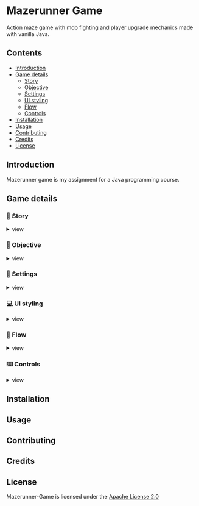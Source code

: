 # Mazerunner Game
Action maze game with mob fighting and player upgrade mechanics made with vanilla Java.

## Contents
- [Introduction](#Introduction)
- [Game details](#Game-details)
  - [Story](#Story)
  - [Objective](#Objective)
  - [Settings](#Settings)
  - [UI styling](#UI-styling)
  - [Flow](#Flow)
  - [Controls](#Controls)
- [Installation](#Installation)
- [Usage](#Usage)
- [Contributing](#Contributing)
- [Credits](#Credits)
- [License](#License)

## Introduction
Mazerunner game is my assignment for a Java programming course.

## Game details
### :runner: Story
<details>
<summary>view</summary>
  
Johnny, a renowned Maze Runner, is experienced in hunting for valuables. However, on his previous expedition, he was attacked by the scary Some Tribe in Some Island. When he woke up, he found himself in the middle of a dark scary night. He has no idea where he is. Judging from his intuition, Johnny believes that he is being trapped in the famous GG Maze of Some Island. He needs to escape Some Island as soon as possible but needs to collect all his lost valueables in GG Maze. As the player, you are Johnny.

</details>

### :dart: Objective
<details>
<summary>view</summary>
  
- Collect all lost items.
- Navigate to the exit after collecting all lost items.
- Survive.

</details>

### :wrench: Settings
<details>
<summary>view</summary>
  
- A maze of size 20 x 20.
- The maze will always have an exit <kbd>E</kbd> for Johnny to escape.
- Other than what is visible by Johnny, the maze is be blacked out with <kbd>#</kbd>. (Johnny cannot see through walls)
- Johnny is able to move up, down, left and right in the maze depending on whether there are any obstacles or not.
- The lost items/valuables are randomly scattered around the maze, represented by <kbd>@</kbd>.
- If Johnny leaves the maze without all the lost items, Johnny is considered a disgrace to the Maze Runner’s community.

</details>

### :computer: UI styling
<details>
<summary>view</summary>
  
- Simple. 
- Vintage.
- Console game look-alike.
- Every game component only uses keyboard characters. 
Features such as upgrades for Johnny, Zombies and Zombie shooting using Bullets are added as part of an action game.The right side of the window should display Johnny’s stats, game explanations and instructions as well as an option to trigger game sound. 

</details>

### :repeat: Flow
<details>
<summary>view</summary>
  
1. Input the dimensions for the maze. (20 x 20 - 100 x 100). It would then show the game window after players are done. Every time Johnny’s gold amount reaches 40, a pop-up would show for players to upgrade Johnny. As Johnny attempts to exit the maze, a pop-up would also show depending on Johnny’s current stats.

</details>

### :keyboard: Controls
<details>
<summary>view</summary>
  
In the window, players can control Johnny using W, A, S, D keys and use Johnny to shoot zombie mobs using Up, Down, Left, Right keys. 

</details>

## Installation

## Usage

## Contributing

## Credits

## License
Mazerunner-Game is licensed under the [Apache License 2.0](./LICENSE)
